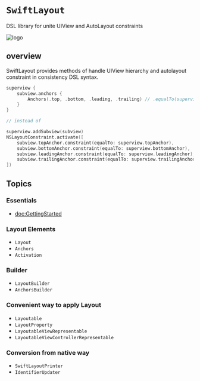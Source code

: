 # ``SwiftLayout``

DSL library for unite UIView and AutoLayout constraints

![logo](swiftlayout-logo.png)

## overview

SwiftLayout provides methods of handle UIView hierarchy and autolayout constraint in consistency DSL syntax.

```swift
superview {
    subview.anchors {
        Anchors(.top, .bottom, .leading, .trailing) // .equalTo(superview)
    }
}

// instead of

superview.addSubview(subview)
NSLayoutConstraint.activate([
    subview.topAnchor.constraint(equalTo: superview.topAnchor),
    subview.bottomAnchor.constraint(equalTo: superview.bottomAnchor),
    subview.leadingAnchor.constraint(equalTo: superview.leadingAnchor),
    subview.trailingAnchor.constraint(equalTo: superview.trailingAnchor)
])
```

## Topics

### Essentials

- <doc:GettingStarted>
<!--- <doc:tutorial-table>-->

### Layout Elements

- ``Layout``
- ``Anchors``
- ``Activation``

### Builder

- ``LayoutBuilder``
- ``AnchorsBuilder``

### Convenient way to apply Layout

- ``Layoutable``
- ``LayoutProperty``
- ``LayoutableViewRepresentable``
- ``LayoutableViewControllerRepresentable``

### Conversion from native way

- ``SwiftLayoutPrinter``
- ``IdentifierUpdater``
